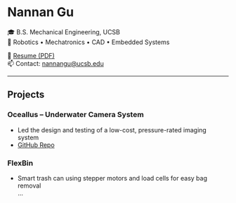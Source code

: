 # Nannan Gu 
 
🎓 B.S. Mechanical Engineering, UCSB  
🔧 Robotics • Mechatronics • CAD • Embedded Systems

📄 [Resume (PDF)](link-to-pdf)  
📫 Contact: nannangu@ucsb.edu  

---

## Projects

### Oceallus – Underwater Camera System
- Led the design and testing of a low-cost, pressure-rated imaging system  
- [GitHub Repo](https://github.com/Oceallus/underwater_spy_camera)

### FlexBin
- Smart trash can using stepper motors and load cells for easy bag removal  
...
